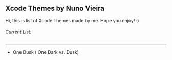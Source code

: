 ## Xcode Themes by Nuno Vieira

Hi, this is list of Xcode Themes made by me. Hope you enjoy! :)

###### Current List:
---

* One Dusk ( One Dark vs. Dusk)

